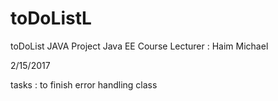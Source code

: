 # toDoListL
toDoList JAVA Project
Java EE Course
Lecturer : Haim Michael


2/15/2017

tasks : to finish error handling class
